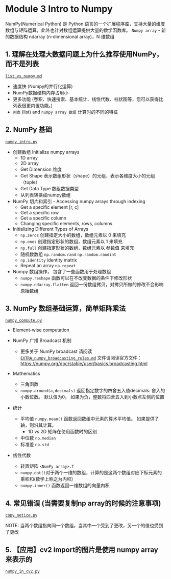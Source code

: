 # Module 3 Intro to Numpy
 NumPy(Numerical Python) 是 Python 语言的一个扩展程序库，支持大量的维度数组与矩阵运算，此外也针对数组运算提供大量的数学函数库。
`Numpy array` - 新的数据结构 ndarray (n-dimensional array)，N 维数组

## 1. 理解在处理大数据问题上为什么推荐使用NumPy，而不是列表

[`list_vs_numpy.md`](/Module3/numpy/list_vs_numpy.md)
- 速度快 (Numpy的并行化运算)
- NumPy数据结构内存占用小
- 更多功能 (卷积、快速搜索、基本统计、线性代数、柱状图等，您可以获得比列表很更内置功能。)
- `列表` (list) and `numpy array 数组` 计算时的不同的特征

## 2. NumPy 基础
[`numpy_intro.py`](/Module3/numpy/numpy_intro.py)
- 创建数组 Initialize numpy arrays 
  - 1D array
  - 2D array
  - Get Dimension 维度
  - Get Shape 表示数组形状（shape）的元组，表示各维度大小的元组（tuple）
  - Get Data Type 数组数据类型
  - 从列表转换成numpy数组
- NumPy 切片和索引 - Accessing numpy arrays through indexing
  - Get a specific element [r, c]
  - Get a specific row 
  - Get a specific column
  - Changing specific elements, rows, columns
- Initializing Different Types of Arrays
  - `np.zeros` 创建指定大小的数组，数组元素以 0 来填充
  - `np.ones` 创建指定形状的数组，数组元素以 1 来填充
  - `np.full` 创建指定形状的数组，数组元素以 参数值 来填充
  - 随机数数组 `np.random.rand` `np.random.randint`
  - `np.identity` identity matrix
  - Repeat an array `np.repeat`
- Numpy 数组操作， 包含了一些函数用于处理数组
  - `numpy.reshape` 函数可以在不改变数据的条件下修改形状
  - `numpy.ndarray.flatten` 返回一份数组拷贝，对拷贝所做的修改不会影响原始数组
## 3. NumPy 数组基础运算，简单矩阵乘法
[`numpy_compute.py`](/Module3/numpy/numpy_compute.py)
- Element-wise computation
- NumPy 广播 Broadcast 机制
  - 更多关于 NumPy broadcast 请阅读 [`EXTRA_numpy_broadcasting_rules.md`](/Module3/numpy/EXTRA_numpy_broadcasting_rules.md) 文件请阅读官方文件： https://numpy.org/doc/stable/user/basics.broadcasting.html

- Mathematics
  - 三角函数
  - `numpy.around(a,decimals)` 返回指定数字的四舍五入值decimals: 舍入的小数位数。 默认值为0。 如果为负，整数将四舍五入到小数点左侧的位置
- 统计
  - 平均值 `numpy.mean()` 函数返回数组中元素的算术平均值。 如果提供了轴，则沿其计算。
    - 1D vs 2D 矩阵在使用函数时的区别
  - 中位数 `np.median`
  - 标准差 `np.std`
- 线性代数
  - 转置矩阵 `<NumPy array>.T`
  - `numpy.dot()`对于两个一维的数组，计算的是这两个数组对应下标元素的乘积和(数学上称之为内积)
  - `numpy.inner()` 函数返回一维数组的向量内积
## 4. 常见错误 (当需要复制np array的时候的注意事项)
  [`copy_notice.py`](/Module3/numpy/copy_notice.py)

NOTE: 当两个数组指向同一个数组，当其中一个受到了更改，另一个的值也受到了更改
## 5. 【应用】cv2 import的图片是使用 numpy array 来表示的
[`numpy_in_cv2.py`](/Module3/numpy/numpy_in_cv2.py)